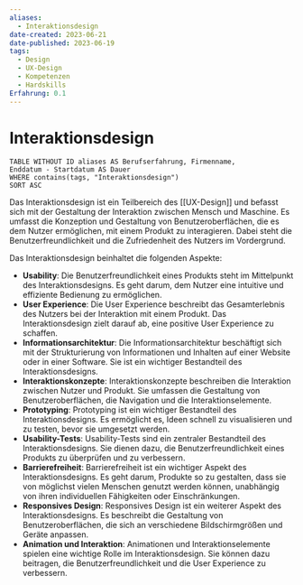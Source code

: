 ```yaml
---
aliases:
  - Interaktionsdesign
date-created: 2023-06-21
date-published: 2023-06-19
tags:
  - Design
  - UX-Design
  - Kompetenzen
  - Hardskills
Erfahrung: 0.1
---
```


# Interaktionsdesign

```dataview
TABLE WITHOUT ID aliases AS Berufserfahrung, Firmenname,
Enddatum - Startdatum AS Dauer
WHERE contains(tags, "Interaktionsdesign")
SORT ASC
```

Das Interaktionsdesign ist ein Teilbereich des [[UX-Design]] und befasst sich mit der Gestaltung der Interaktion zwischen Mensch und Maschine. Es umfasst die Konzeption und Gestaltung von Benutzeroberflächen, die es dem Nutzer ermöglichen, mit einem Produkt zu interagieren. Dabei steht die Benutzerfreundlichkeit und die Zufriedenheit des Nutzers im Vordergrund.

Das Interaktionsdesign beinhaltet die folgenden Aspekte:

- **Usability**: Die Benutzerfreundlichkeit eines Produkts steht im Mittelpunkt des Interaktionsdesigns. Es geht darum, dem Nutzer eine intuitive und effiziente Bedienung zu ermöglichen.
- **User Experience**: Die User Experience beschreibt das Gesamterlebnis des Nutzers bei der Interaktion mit einem Produkt. Das Interaktionsdesign zielt darauf ab, eine positive User Experience zu schaffen.
- **Informationsarchitektur**: Die Informationsarchitektur beschäftigt sich mit der Strukturierung von Informationen und Inhalten auf einer Website oder in einer Software. Sie ist ein wichtiger Bestandteil des Interaktionsdesigns.
- **Interaktionskonzepte**: Interaktionskonzepte beschreiben die Interaktion zwischen Nutzer und Produkt. Sie umfassen die Gestaltung von Benutzeroberflächen, die Navigation und die Interaktionselemente.
- **Prototyping**: Prototyping ist ein wichtiger Bestandteil des Interaktionsdesigns. Es ermöglicht es, Ideen schnell zu visualisieren und zu testen, bevor sie umgesetzt werden.
- **Usability-Tests**: Usability-Tests sind ein zentraler Bestandteil des Interaktionsdesigns. Sie dienen dazu, die Benutzerfreundlichkeit eines Produkts zu überprüfen und zu verbessern.
- **Barrierefreiheit**: Barrierefreiheit ist ein wichtiger Aspekt des Interaktionsdesigns. Es geht darum, Produkte so zu gestalten, dass sie von möglichst vielen Menschen genutzt werden können, unabhängig von ihren individuellen Fähigkeiten oder Einschränkungen.
- **Responsives Design**: Responsives Design ist ein weiterer Aspekt des Interaktionsdesigns. Es beschreibt die Gestaltung von Benutzeroberflächen, die sich an verschiedene Bildschirmgrößen und Geräte anpassen.
- **Animation und Interaktion**: Animationen und Interaktionselemente spielen eine wichtige Rolle im Interaktionsdesign. Sie können dazu beitragen, die Benutzerfreundlichkeit und die User Experience zu verbessern.
